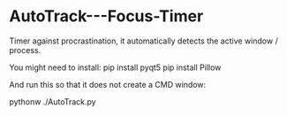 # AutoTrack---Focus-Timer
Timer against procrastination, it automatically detects the active window / process.

You might need to install:
pip install pyqt5
pip install Pillow

And run this so that it does not create a CMD window:

pythonw ./AutoTrack.py
